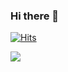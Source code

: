 ### Hi there 👋



[![Hits](https://hits.seeyoufarm.com/api/count/incr/badge.svg?url=https%3A%2F%2Fgithub.com%2FShinByoungWoo&count_bg=%23509C16&title_bg=%23555555&icon=&icon_color=%23E7E7E7&title=hits&edge_flat=false)](https://hits.seeyoufarm.com)


 <img src="https://img.shields.io/badge/React-#61DAFB?style=flat&logo=React&logoColor=white"/>




<!--
**ShinByoungWoo/ShinByoungWoo** is a ✨ _special_ ✨ repository because its `README.md` (this file) appears on your GitHub profile.

Here are some ideas to get you started:

- 🔭 I’m currently working on ...
- 🌱 I’m currently learning ...
- 👯 I’m looking to collaborate on ...
- 🤔 I’m looking for help with ...
- 💬 Ask me about ...
- 📫 How to reach me: ...
- 😄 Pronouns: ...
- ⚡ Fun fact: ...
-->
